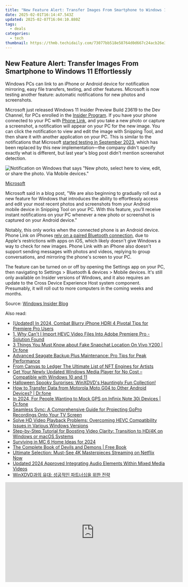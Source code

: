 ```yaml
---
title: "New Feature Alert: Transfer Images From Smartphone to Windows 11 Effortlessly"
date: 2025-02-01T16:14:47.543Z
updated: 2025-02-07T16:04:10.880Z
tags:
  - deals
categories:
  - tech
thumbnail: https://thmb.techidaily.com/73077bb518e58764d0d667c24acb26e31ce2706dfa4d55a382cb32e354e1f132.jpg
---
```


## New Feature Alert: Transfer Images From Smartphone to Windows 11 Effortlessly

Windows PCs can link to an iPhone or Android device for notification mirroring, easy file transfers, texting, and other features. Microsoft is now testing another feature: automatic notifications for new photos and screenshots.

 Microsoft just released Windows 11 Insider Preview Build 23619 to the Dev Channel, for PCs enrolled in the [Insider Program](https://tiktok-clips.techidaily.com/2024-approved-deciphering-tiktoks-pfp-code-a-thorough-analysis/). If you have your phone connected to your PC with [Phone Link](https://data-safeguard.techidaily.com/automated-data-gathering-with-cookiebot-solutions/), and you take a new photo or capture a screenshot, a notification will appear on your PC for the new image. You can click the notification to view and edit the image with Snipping Tool, and then share it with another application on your PC. This is similar to the notifications that Microsoft [started testing in September 2023](https://blogs.windows.com/windows-insider/2023/09/14/new-updates-for-snipping-tool-and-phone-link-begin-rolling-out-to-windows-insiders/), which has been replaced by this new implementation—the company didn't specify exactly what is different, but last year's blog post didn't mention screenshot detection.

![Notification on Windows that says "New photo, select here to view, edit, or share the photo. Via Mobile devices."](https://static1.howtogeekimages.com/wordpress/wp-content/uploads/2024/01/cross-device-notif.png) 

[Microsoft](https://blogs.windows.com/windows-insider/2024/01/18/announcing-windows-11-insider-preview-build-23619-dev-channel/)

 Microsoft said in a blog post, "We are also beginning to gradually roll out a new feature for Windows that introduces the ability to effortlessly access and edit your most recent photos and screenshots from your Android mobile device in Snipping Tool on your PC. With this feature, you’ll receive instant notifications on your PC whenever a new photo or screenshot is captured on your Android device."

 Notably, this only works when the connected phone is an Android device. Phone Link on iPhones [rely on a paired Bluetooth connection](https://games-able.techidaily.com/can-you-play-ps3-games-on-a-ps4/), due to Apple's restrictions with apps on iOS, which likely doesn't give Windows a way to check for new images. Phone Link with an iPhone also doesn't support sending messages with photos and videos, replying to group conversations, and mirroring the phone's screen to your PC.

 The feature can be turned on or off by opening the Settings app on your PC, then navigating to Settings > Bluetooth & devices > Mobile devices. It's still only available on Insider versions of Windows, and it also requires an update to the Cross Device Experience Host system component. Presumably, it will roll out to more computers in the coming weeks and months.

 Source: [Windows Insider Blog](https://blogs.windows.com/windows-insider/2024/01/18/announcing-windows-11-insider-preview-build-23619-dev-channel/)

<ins class="adsbygoogle"
     style="display:block"
     data-ad-format="autorelaxed"
     data-ad-client="ca-pub-7571918770474297"
     data-ad-slot="1223367746"></ins>

<ins class="adsbygoogle"
     style="display:block"
     data-ad-client="ca-pub-7571918770474297"
     data-ad-slot="8358498916"
     data-ad-format="auto"
     data-full-width-responsive="true"></ins>

<span class="atpl-alsoreadstyle">Also read:</span>
<div><ul>
<li><a href="https://fox-boxes.techidaily.com/updated-in-2024-combat-blurry-iphone-hdri-4-pivotal-tips-for-premiere-pro-users/"><u>[Updated] In 2024, Combat Blurry iPhone HDRI 4 Pivotal Tips for Premiere Pro Users</u></a></li>
<li><a href="https://techtrends.techidaily.com/1-why-cant-i-import-hevc-video-files-into-adobe-premiere-pro-solution-found/"><u>1. Why Can't I Import HEVC Video Files Into Adobe Premiere Pro - Solution Found</u></a></li>
<li><a href="https://location-social.techidaily.com/3-things-you-must-know-about-fake-snapchat-location-on-vivo-y200-drfone-by-drfone-virtual-android/"><u>3 Things You Must Know about Fake Snapchat Location On Vivo Y200 | Dr.fone</u></a></li>
<li><a href="https://win-dash.techidaily.com/advanced-seagate-backup-plus-maintenance-pro-tips-for-peak-performance/"><u>Advanced Seagate Backup Plus Maintenance: Pro Tips for Peak Performance</u></a></li>
<li><a href="https://fox-friendly.techidaily.com/from-canvas-to-ledger-the-ultimate-list-of-nft-engines-for-artists/"><u>From Canvas to Ledger The Ultimate List of NFT Engines for Artists</u></a></li>
<li><a href="https://techtrends.techidaily.com/get-your-newly-updated-windows-media-player-for-no-cost-compatible-with-windows-10-and-11/"><u>Get Your Newly Updated Windows Media Player for No Cost – Compatible with Windows 10 and 11</u></a></li>
<li><a href="https://techtrends.techidaily.com/halloween-spooky-surprises-winxdvds-hauntingly-fun-collection/"><u>Halloween Spooky Surprises: WinXDVD's Hauntingly Fun Collection!</u></a></li>
<li><a href="https://android-transfer.techidaily.com/how-to-transfer-data-from-motorola-moto-g04-to-other-android-devices-drfone-by-drfone-transfer-from-android-transfer-from-android/"><u>How to Transfer Data from Motorola Moto G04 to Other Android Devices? | Dr.fone</u></a></li>
<li><a href="https://android-location.techidaily.com/in-2024-for-people-wanting-to-mock-gps-on-infinix-note-30i-devices-drfone-by-drfone-virtual/"><u>In 2024, For People Wanting to Mock GPS on Infinix Note 30i Devices | Dr.fone</u></a></li>
<li><a href="https://techtrends.techidaily.com/seamless-sync-a-comprehensive-guide-for-projecting-gopro-recordings-onto-your-tv-screen/"><u>Seamless Sync: A Comprehensive Guide for Projecting GoPro Recordings Onto Your TV Screen</u></a></li>
<li><a href="https://techtrends.techidaily.com/solve-hd-video-playback-problems-overcoming-hevc-compatibility-issues-in-various-windows-versions/"><u>Solve HD Video Playback Problems: Overcoming HEVC Compatibility Issues in Various Windows Versions</u></a></li>
<li><a href="https://techtrends.techidaily.com/step-by-step-tutorial-for-boosting-video-clarity-transition-to-hd4k-on-windows-or-macos-systems/"><u>Step-by-Step Tutorial for Boosting Video Clarity: Transition to HD/4K on Windows or macOS Systems</u></a></li>
<li><a href="https://screen-recording.techidaily.com/surviving-in-mc-6-home-ideas-for-2024/"><u>Surviving in MC 6 Home Ideas for 2024</u></a></li>
<li><a href="https://novels-ebooks.techidaily.com/210032996-9781628730968-the-complete-book-of-devils-and-demons/"><u>The Complete Book of Devils and Demons | Free Book</u></a></li>
<li><a href="https://techtrends.techidaily.com/ultimate-selection-must-see-4k-masterpieces-streaming-on-netflix-now/"><u>Ultimate Selection: Must-See 4K Masterpieces Streaming on Netflix Now</u></a></li>
<li><a href="https://voice-adjusting.techidaily.com/updated-2024-approved-integrating-audio-elements-within-mixed-media-videos/"><u>Updated 2024 Approved Integrating Audio Elements Within Mixed Media Videos</u></a></li>
<li><a href="https://techtrends.techidaily.com/1725284114972-winxdvd/"><u>WinXDVD과의 유대: 성공적인 파트너십을 위한 전략</u></a></li>
</ul></div>

<!-- affiliate ads begin -->
<iframe width="560" height="315" src="https://www.youtube.com/embed/HtM7d4dpN1I?si=2vN_xgVGD4eYGORu" title="YouTube video player" frameborder="0" allow="accelerometer; autoplay; clipboard-write; encrypted-media; gyroscope; picture-in-picture; web-share" referrerpolicy="strict-origin-when-cross-origin" allowfullscreen></iframe>
<!-- affiliate ads end -->

